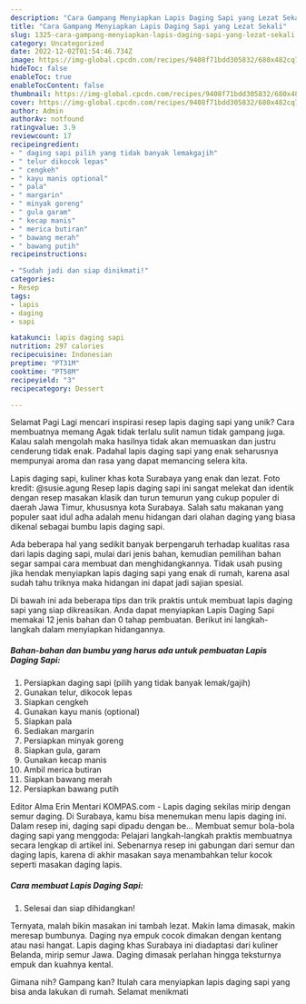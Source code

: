 ```yaml
---
description: "Cara Gampang Menyiapkan Lapis Daging Sapi yang Lezat Sekali"
title: "Cara Gampang Menyiapkan Lapis Daging Sapi yang Lezat Sekali"
slug: 1325-cara-gampang-menyiapkan-lapis-daging-sapi-yang-lezat-sekali
category: Uncategorized
date: 2022-12-02T01:54:46.734Z
image: https://img-global.cpcdn.com/recipes/9408f71bdd305832/680x482cq70/lapis-daging-sapi-foto-resep-utama.jpg
hideToc: false
enableToc: true
enableTocContent: false
thumbnail: https://img-global.cpcdn.com/recipes/9408f71bdd305832/680x482cq70/lapis-daging-sapi-foto-resep-utama.jpg
cover: https://img-global.cpcdn.com/recipes/9408f71bdd305832/680x482cq70/lapis-daging-sapi-foto-resep-utama.jpg
author: Admin
authorAv: notfound
ratingvalue: 3.9
reviewcount: 17
recipeingredient:
- " daging sapi pilih yang tidak banyak lemakgajih"
- " telur dikocok lepas"
- " cengkeh"
- " kayu manis optional"
- " pala"
- " margarin"
- " minyak goreng"
- " gula garam"
- " kecap manis"
- " merica butiran"
- " bawang merah"
- " bawang putih"
recipeinstructions:

- "Sudah jadi dan siap dinikmati!"
categories:
- Resep
tags:
- lapis
- daging
- sapi

katakunci: lapis daging sapi 
nutrition: 297 calories
recipecuisine: Indonesian
preptime: "PT31M"
cooktime: "PT58M"
recipeyield: "3"
recipecategory: Dessert

---
```



Selamat Pagi Lagi mencari inspirasi resep lapis daging sapi yang unik? Cara membuatnya memang Agak tidak terlalu sulit namun tidak gampang juga. Kalau salah mengolah maka hasilnya tidak akan memuaskan dan justru cenderung tidak enak. Padahal lapis daging sapi yang enak seharusnya mempunyai aroma dan rasa yang dapat memancing selera kita.


Lapis daging sapi, kuliner khas kota Surabaya yang enak dan lezat. Foto kredit: @susie.agung Resep lapis daging sapi ini sangat melekat dan identik dengan resep masakan klasik dan turun temurun yang cukup populer di daerah Jawa Timur, khususnya kota Surabaya. Salah satu makanan yang populer saat idul adha adalah menu hidangan dari olahan daging yang biasa dikenal sebagai bumbu lapis daging sapi.

Ada beberapa hal yang sedikit banyak berpengaruh terhadap kualitas rasa dari lapis daging sapi, mulai dari jenis bahan, kemudian pemilihan bahan segar sampai cara membuat dan menghidangkannya. Tidak usah pusing jika hendak menyiapkan lapis daging sapi yang enak di rumah, karena asal sudah tahu triknya maka hidangan ini dapat jadi sajian spesial.


Di bawah ini ada beberapa tips dan trik praktis untuk membuat lapis daging sapi yang siap dikreasikan. Anda dapat menyiapkan Lapis Daging Sapi memakai 12 jenis bahan dan 0 tahap pembuatan. Berikut ini langkah-langkah dalam menyiapkan hidangannya.

<!--inarticleads1-->

##### Bahan-bahan dan bumbu yang harus ada untuk pembuatan Lapis Daging Sapi:

1. Persiapkan  daging sapi (pilih yang tidak banyak lemak/gajih)
1. Gunakan  telur, dikocok lepas
1. Siapkan  cengkeh
1. Gunakan  kayu manis (optional)
1. Siapkan  pala
1. Sediakan  margarin
1. Persiapkan  minyak goreng
1. Siapkan  gula, garam
1. Gunakan  kecap manis
1. Ambil  merica butiran
1. Siapkan  bawang merah
1. Persiapkan  bawang putih


Editor Alma Erin Mentari KOMPAS.com - Lapis daging sekilas mirip dengan semur daging. Di Surabaya, kamu bisa menemukan menu lapis daging ini. Dalam resep ini, daging sapi dipadu dengan be… Membuat semur bola-bola daging sapi yang menggoda: Pelajari langkah-langkah praktis membuatnya secara lengkap di artikel ini. Sebenarnya resep ini gabungan dari semur dan daging lapis, karena di akhir masakan saya menambahkan telur kocok seperti masakan daging lapis. 

<!--inarticleads2-->

##### Cara membuat Lapis Daging Sapi:


1. Selesai dan siap dihidangkan!

Ternyata, malah bikin masakan ini tambah lezat. Makin lama dimasak, makin meresap bumbunya. Daging nya empuk cocok dimakan dengan kentang atau nasi hangat. Lapis daging khas Surabaya ini diadaptasi dari kuliner Belanda, mirip semur Jawa. Daging dimasak perlahan hingga teksturnya empuk dan kuahnya kental. 

Gimana nih? Gampang kan? Itulah cara menyiapkan lapis daging sapi yang bisa anda lakukan di rumah. Selamat menikmati
